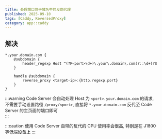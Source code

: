 ```yaml
---
title: 处理端口位于域名中的反向代理
published: 2025-09-10
tags: [Caddy, ReversedProxy]
category: app::caddy
---
```


## 解决
```Caddyfile
*.your.domain.com {
    @subdomain {
        header_regexp Host ^(?P<port>\d+)\.your\.domain\.com(?::\d+)?$
    }
    
    handle @subdomain {
        reverse_proxy <target-ip>:{http.regexp.port}
    }
}
```

:::warning
Code Server 会自动处理 Host 为 `<port>.your.domain.com` 的请求, 不需要手动设置路径 `/proxy/<port>`, 直接将 `*.your.domain.com` 反代至 Code Server 的主页面的端口即可  
:::

:::caution
使用 Code Server 自带的反代的 CPU 使用率会很高, 特别是在 J1800 等低端设备上
:::
